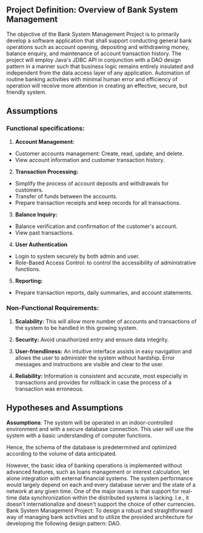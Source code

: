 ## Project Definition: Overview of Bank System Management

The objective of the Bank System Management Project is to primarily develop a software application that shall support conducting general bank operations such as account opening, depositing and withdrawing money, balance enquiry, and maintenance of account transaction history. The project will employ Java's JDBC API in conjunction with a DAO design pattern in a manner such that business logic remains entirely insulated and independent from the data access layer of any application. Automation of routine banking activities with minimal human error and efficiency of operation will receive more attention in creating an effective, secure, but friendly system.

## Assumptions

### Functional specifications:
1. **Account Management:**
- Customer accounts management: Create, read, update, and delete.
- View account information and customer transaction history.
2. **Transaction Processing:**
- Simplify the process of account deposits and withdrawals for customers.
- Transfer of funds between the accounts.
- Prepare transaction receipts and keep records for all transactions.
3. **Balance Inquiry:**
- Balance verification and confirmation of the customer's account.
- View past transactions.
4. **User Authentication**
- Login to system securely by both admin and user.
- Role-Based Access Control: to control the accessibility of administrative functions.
5. **Reporting:**
- Prepare transaction reports, daily summaries, and account statements.

### Non-Functional Requirements:
1. **Scalability:**
This will allow more number of accounts and transactions of the system to be handled in this growing system.

2. **Security:**
Avoid unauthorized entry and ensure data integrity.

3. **User-friendliness:**
An intuitive interface assists in easy navigation and allows the user to administer the system without hardship. Error messages and instructions are visible and clear to the user.

4. **Reliability:**
Information is consistent and accurate, most especially in transactions and provides for rollback in case the process of a transaction was erroneous.

## Hypotheses and Assumptions

**Assumptions**: The system will be operated in an indoor-controlled environment and with a secure database connection. This user will use the system with a basic understanding of computer functions.

Hence, the schema of the database is predetermined and optimized according to the volume of data anticipated.

 However, the basic idea of banking operations is implemented without advanced features, such as loans management or interest calculation, let alone integration with external financial systems. The system performance would largely depend on each and every database server and the state of a network at any given time. One of the major issues is that support for real-time data synchronization within the distributed systems is lacking. I.e., it doesn't internationalize and doesn't support the choice of other currencies. Bank System Management Project: To design a robust and straightforward way of managing bank activities and to utilize the provided architecture for developing the following design pattern: DAO.
